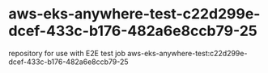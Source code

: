 # aws-eks-anywhere-test-c22d299e-dcef-433c-b176-482a6e8ccb79-25
repository for use with E2E test job aws-eks-anywhere-test:c22d299e-dcef-433c-b176-482a6e8ccb79-25
